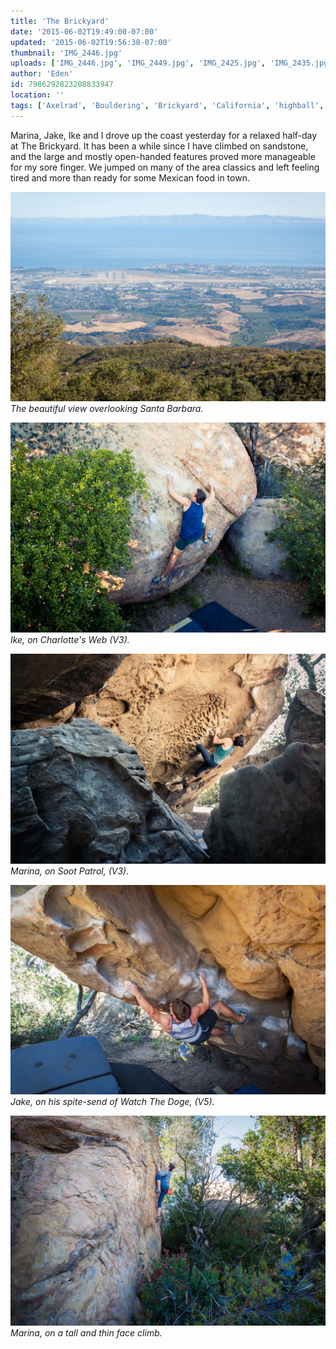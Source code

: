 ```yaml
---
title: 'The Brickyard'
date: '2015-06-02T19:49:00-07:00'
updated: '2015-06-02T19:56:38-07:00'
thumbnail: 'IMG_2446.jpg'
uploads: ['IMG_2446.jpg', 'IMG_2449.jpg', 'IMG_2425.jpg', 'IMG_2435.jpg', 'IMG_2467.jpg']
author: 'Eden'
id: 7986292823208833947
location: ''
tags: ['Axelrad', 'Bouldering', 'Brickyard', 'California', 'highball', 'Itai', 'sandstone', 'Santa Barbara']
---
```


Marina, Jake, Ike and I drove up the coast yesterday for a relaxed half-day at The Brickyard. It has been a while since I have climbed on sandstone, and the large and mostly open-handed features proved more manageable for my sore finger. We jumped on many of the area classics and left feeling tired and more than ready for some Mexican food in town.

![The beautiful view overlooking Santa Barbara.](uploads/IMG_2446.jpg)*The beautiful view overlooking Santa Barbara.*

![Ike, on Charlotte's Web (V3).](uploads/IMG_2449.jpg)*Ike, on Charlotte's Web (V3).*

![Marina, on Soot Patrol, (V3).](uploads/IMG_2425.jpg)*Marina, on Soot Patrol, (V3).*

![Jake, on his spite-send of Watch The Doge, (V5).](uploads/IMG_2435.jpg)*Jake, on his spite-send of Watch The Doge, (V5).*

![Marina, on a tall and thin face climb.](uploads/IMG_2467.jpg)*Marina, on a tall and thin face climb.*
